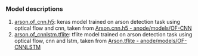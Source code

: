 ### Model descriptions
1. [arson.of_cnn.h5](./arson.of_cnn.h5): keras model trained on arson detection task using optical flow and cnn, taken from [Arson.cnn.h5 - anode/models/OF-CNN](https://github.com/hyouteki/anode/blob/main/models/OF-CNN/Arson.cnn.h5)
2. [arson.of_cnnlstm.tflite](./arson.of_cnnlstm.tflite): tflite model trained on arson detection task using optical flow, cnn and lstm, taken from [Arson.tflite - anode/models/OF-CNNLSTM](https://github.com/hyouteki/anode/blob/main/models/OF-CNNLSTM/Arson.tflite)